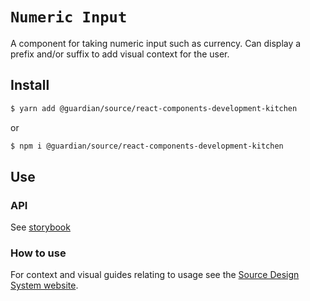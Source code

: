 # `Numeric Input`

A component for taking numeric input such as currency. Can display a prefix and/or suffix to add visual context for the user.

## Install

```sh
$ yarn add @guardian/source/react-components-development-kitchen
```

or

```sh
$ npm i @guardian/source/react-components-development-kitchen
```

## Use

### API

See [storybook](https://guardian.github.io/csnx/?path=/docs/source-react-components-development-kitchen_numericinput--default-default-theme)

### How to use

For context and visual guides relating to usage see the [Source Design System website](https://theguardian.design).
